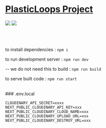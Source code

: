 # [PlasticLoops Project](https://plastic-loop.et.r.appspot.com)

<image src="public/shots/frompdf.png">
<image src="public/shots/home.png">

<br>
<br>
<br>
<br>

to install dependencies : `npm i`

to run development server : `npm run dev`

-- we do not need this
to build : `npm run build`

to serve built code : `npm run start`

<br>
### .env.local

```
CLOUDINARY_API_SECRET=xxxx
NEXT_PUBLIC_CLOUDINARY_API_KEY=xxx
NEXT_PUBLIC_CLOUDINARY_CLOUD_NAME=xxx
NEXT_PUBLIC_CLOUDINARY_UPLOAD_URL=xxx
NEXT_PUBLIC_CLOUDINARY_DESTROY_URL=xxx
```
